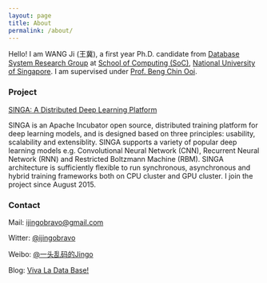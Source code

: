 ```yaml
---
layout: page
title: About
permalink: /about/
---
```


Hello! I am WANG Ji (王冀), a first year Ph.D. candidate from [Database System Research Group](http://www.comp.nus.edu.sg/~dbsystem/) at [School of Computing (SoC)](http://www.comp.nus.edu.sg), [National University of Singapore](http://www.nus.edu.sg/). I am supervised under [Prof. Beng Chin Ooi](http://www.comp.nus.edu.sg/~ooibc/).

### Project
[SINGA: A Distributed Deep Learning Platform](http://singa.incubator.apache.org/)

SINGA is an Apache Incubator open source, distributed training platform for deep learning models, and is designed based on three principles: usability, scalability and extensiblity. SINGA supports a variety of popular deep learning models e.g. Convolutional Neural Network (CNN), Recurrent Neural Network (RNN) and Restricted Boltzmann Machine (RBM). SINGA architecture is sufficiently flexible to run synchronous, asynchronous and hybrid training frameworks both on CPU cluster and GPU cluster. I join the project since August 2015.


### Contact

Mail: [ijingobravo@gmail.com](mailto:ijingobravo@gmail.com)

Witter: [@ijingobravo](https://twitter.com/jingobravo)

Weibo: [@一头乱码的Jingo](http://weibo.com/ijingo)

Blog: [Viva La Data Base!](http://ijingo.github.io)
